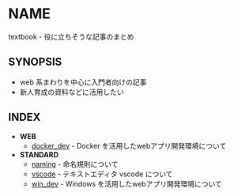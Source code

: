 # NAME

textbook - 役に立ちそうな記事のまとめ

## SYNOPSIS

- web 系まわりを中心に入門者向けの記事
- 新人育成の資料などに活用したい

## INDEX

- __WEB__
  - [docker_dev](docker_dev.md) - Docker を活用したwebアプリ開発環境について
- __STANDARD__
  - [naming](naming.md) - 命名規則について
  - [vscode](vscode.md) - テキストエディタ vscode について
  - [win_dev](win_dev.md) - Windows を活用したwebアプリ開発環境について
